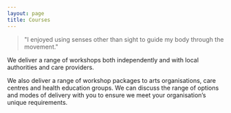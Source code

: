 ```yaml
---
layout: page
title: Courses
---
```


> "I enjoyed using senses other than sight to guide my body through the movement."

We deliver a range of workshops both independently and with local authorities and care providers.

We also deliver a range of workshop packages to arts organisations, care centres and health education groups. We can discuss the range of options and modes of delivery with you to ensure we meet your organisation’s unique requirements.
